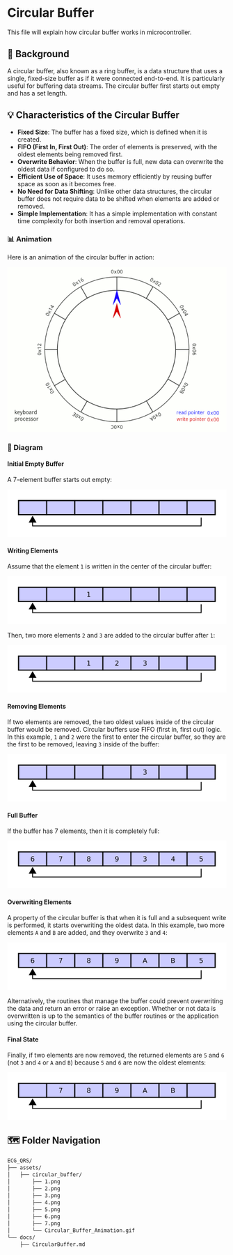 # Circular Buffer

This file will explain how circular buffer works in microcontroller.

## 🧮 Background

A circular buffer, also known as a ring buffer, is a data structure that uses a single, fixed-size buffer as if it were connected end-to-end. It is particularly useful for buffering data streams. The circular buffer first starts out empty and has a set length.

## 💡 Characteristics of the Circular Buffer

- **Fixed Size**: The buffer has a fixed size, which is defined when it is created.
- **FIFO (First In, First Out)**: The order of elements is preserved, with the oldest elements being removed first.
- **Overwrite Behavior**: When the buffer is full, new data can overwrite the oldest data if configured to do so.
- **Efficient Use of Space**: It uses memory efficiently by reusing buffer space as soon as it becomes free.
- **No Need for Data Shifting**: Unlike other data structures, the circular buffer does not require data to be shifted when elements are added or removed.
- **Simple Implementation**: It has a simple implementation with constant time complexity for both insertion and removal operations.

### 📊 Animation

Here is an animation of the circular buffer in action:

<center>
  <img src="../assets/circular_buffer/Circular_Buffer_Animation.gif" alt="Circular Buffer Animation">
</center>

### 🧱 Diagram

#### **Initial Empty Buffer**

A 7-element buffer starts out empty:

![Initial Empty Buffer](../assets/circular_buffer/1.png)

#### **Writing Elements**

Assume that the element `1` is written in the center of the circular buffer:

![Writing Element 1](../assets/circular_buffer/2.png)

Then, two more elements `2` and `3` are added to the circular buffer after `1`:

![Writing Elements 2 & 3](../assets/circular_buffer/3.png)

#### **Removing Elements**

If two elements are removed, the two oldest values inside of the circular buffer would be removed. Circular buffers use FIFO (first in, first out) logic. In this example, `1` and `2` were the first to enter the circular buffer, so they are the first to be removed, leaving `3` inside of the buffer:

![Removing Elements 1 & 2](../assets/circular_buffer/4.png)

#### **Full Buffer**

If the buffer has 7 elements, then it is completely full:

![Full Buffer](../assets/circular_buffer/5.png)

#### **Overwriting Elements**

A property of the circular buffer is that when it is full and a subsequent write is performed, it starts overwriting the oldest data. In this example, two more elements `A` and `B` are added, and they overwrite `3` and `4`:

![Overwriting Elements](../assets/circular_buffer/6.png)

Alternatively, the routines that manage the buffer could prevent overwriting the data and return an error or raise an exception. Whether or not data is overwritten is up to the semantics of the buffer routines or the application using the circular buffer.

#### **Final State**

Finally, if two elements are now removed, the returned elements are `5` and `6` (not `3` and `4` or `A` and `B`) because `5` and `6` are now the oldest elements:

![Final State](../assets/circular_buffer/7.png)


## 🗺️ Folder Navigation
    
    ECG_QRS/
    ├── assets/
    │   ├── circular_buffer/
    │       ├── 1.png
    │       ├── 2.png
    │       ├── 3.png
    │       ├── 4.png
    │       ├── 5.png
    │       ├── 6.png
    │       ├── 7.png
    │       └── Circular_Buffer_Animation.gif
    └── docs/
        ├── CircularBuffer.md
 
